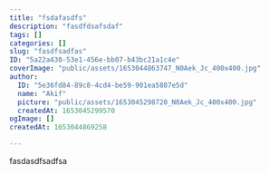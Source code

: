 ```yaml
---
title: "fsdafasdfs"
description: "fasdfdsafsdaf"
tags: []
categories: []
slug: "fasdfsadfas"
ID: "5a22a430-53e1-456e-bb07-b43bc21a1c4e"
coverImage: "public/assets/1653044863747_N0Aek_Jc_400x400.jpg"
author:
  ID: "5e36fd84-89c8-4cd4-be59-901ea5887e5d"
  name: "Akif"
  picture: "public/assets/1653045298720_N0Aek_Jc_400x400.jpg"
  createdAt: 1653045299570
ogImage: []
createdAt: 1653044869258

---
```

fasdasdfsadfsa